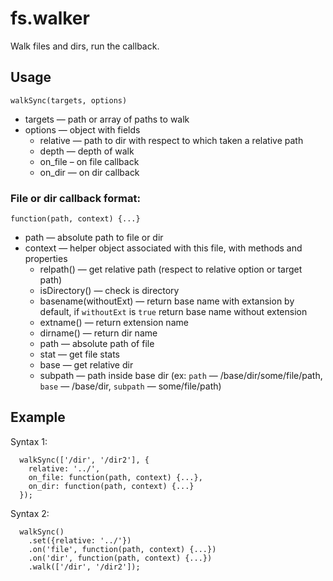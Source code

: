 # fs.walker

Walk files and dirs, run the callback.

## Usage

`walkSync(targets, options)`
- targets — path or array of paths to walk
- options — object with fields
  - relative — path to dir with respect to which taken a relative path
  - depth — depth of walk
  - on_file – on file callback
  - on_dir — on dir callback

### File or dir callback format:

`function(path, context) {...}`

- path — absolute path to file or dir
- context — helper object associated with this file, with methods and properties
  - relpath() — get relative path (respect to relative option or target path) 
  - isDirectory() — check is directory
  - basename(withoutExt) — return base name with extansion by default, if `withoutExt` is `true` return base name without extension
  - extname() — return extension name
  - dirname() — return dir name
  - path — absolute path of file
  - stat — get file stats
  - base — get relative dir 
  - subpath — path inside base dir (ex: `path` — /base/dir/some/file/path, `base` — /base/dir, `subpath` — some/file/path)

## Example

  Syntax 1:  
```
  walkSync(['/dir', '/dir2'], {
    relative: '../',
    on_file: function(path, context) {...},
    on_dir: function(path, context) {...}
  });
```

  Syntax 2:
```
  walkSync()
    .set({relative: '../'})
    .on('file', function(path, context) {...})
    .on('dir', function(path, context) {...})
    .walk(['/dir', '/dir2']);
```